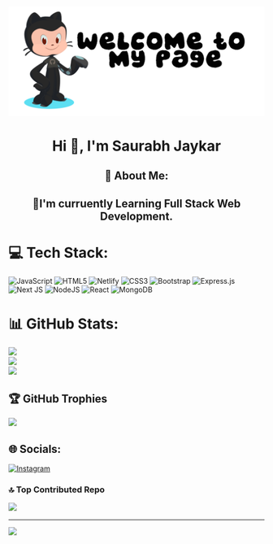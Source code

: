 <img src="https://github.com/iturbides/iturbides/blob/c4ec7b334259d1ecf924aa5a8c551db3ad6ac081/octocat.png">
<h1 align="center">Hi 👋, I'm Saurabh Jaykar</h1>
<h2 align="center"> 💫 About Me:<h2>
<p align="center">🌱I'm curruently Learning Full Stack Web Development.</p>

# 💻 Tech Stack:
![JavaScript](https://img.shields.io/badge/javascript-%23323330.svg?style=for-the-badge&logo=javascript&logoColor=%23F7DF1E) ![HTML5](https://img.shields.io/badge/html5-%23E34F26.svg?style=for-the-badge&logo=html5&logoColor=white) ![Netlify](https://img.shields.io/badge/netlify-%23000000.svg?style=for-the-badge&logo=netlify&logoColor=#00C7B7) ![CSS3](https://img.shields.io/badge/css3-%231572B6.svg?style=for-the-badge&logo=css3&logoColor=white) ![Bootstrap](https://img.shields.io/badge/bootstrap-%23563D7C.svg?style=for-the-badge&logo=bootstrap&logoColor=white) ![Express.js](https://img.shields.io/badge/express.js-%23404d59.svg?style=for-the-badge&logo=express&logoColor=%2361DAFB) ![Next JS](https://img.shields.io/badge/Next-black?style=for-the-badge&logo=next.js&logoColor=white) ![NodeJS](https://img.shields.io/badge/node.js-6DA55F?style=for-the-badge&logo=node.js&logoColor=white) ![React](https://img.shields.io/badge/react-%2320232a.svg?style=for-the-badge&logo=react&logoColor=%2361DAFB) ![MongoDB](https://img.shields.io/badge/MongoDB-%234ea94b.svg?style=for-the-badge&logo=mongodb&logoColor=white) <br>
# 📊 GitHub Stats:
![](https://github-readme-stats.vercel.app/api?username=saurabhjaykar1603&theme=default&hide_border=false&include_all_commits=true&count_private=false)<br/>
![](https://github-readme-streak-stats.herokuapp.com/?user=saurabhjaykar1603&theme=default&hide_border=false)<br/>
![](https://github-readme-stats.vercel.app/api/top-langs/?username=saurabhjaykar1603&theme=default&hide_border=false&include_all_commits=true&count_private=false&layout=compact) <br>

## 🏆 GitHub Trophies
![](https://github-profile-trophy.vercel.app/?username=saurabhjaykar1603&theme=juicyfresh&no-frame=false&no-bg=false&margin-w=4)<br>

## 🌐 Socials:
[![Instagram](https://img.shields.io/badge/Instagram-%23E4405F.svg?logo=Instagram&logoColor=white)](https://instagram.com/https://www.instagram.com/saurabh.sj2.o/) <br>

### 🔝 Top Contributed Repo
![](https://github-contributor-stats.vercel.app/api?username=saurabhjaykar1603&limit=5&theme=oldie&combine_all_yearly_contributions=true)<br>

---
[![](https://visitcount.itsvg.in/api?id=saurabhjaykar1603&icon=0&color=1)](https://visitcount.itsvg.in)<br>

<!-- Proudly created with GPRM ( https://gprm.itsvg.in ) -->
